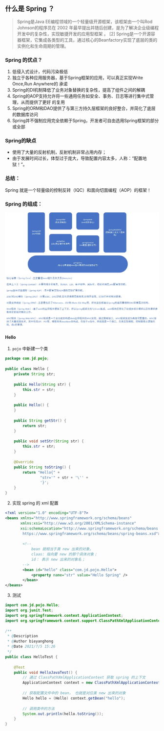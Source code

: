 ## 什么是 Spring ？
> Spring是Java EE编程领域的一个轻量级开源框架，该框架由一个叫Rod Johnson的程序员在 2002 年最早提出并随后创建，是为了解决企业级编程开发中的复杂性，实现敏捷开发的应用型框架 。 [2] Spring是一个开源容器框架，它集成各类型的工具，通过核心的Beanfactory实现了底层的类的实例化和生命周期的管理。

### Spring 的优点？
1. 低侵入式设计，代码污染极低
2. 独立于各种应用服务器，基于Spring框架的应用，可以真正实现Write Once,Run Anywhere的
承诺
3. Spring的DI机制降低了业务对象替换的复杂性，提高了组件之间的解耦
4. Spring的AOP支持允许将一些通用任务如安全、事务、日志等进行集中式管理，从而提供了更好
的复用
5. Spring的ORM和DAO提供了与第三方持久层框架的良好整合，并简化了底层的数据库访问
6. Spring并不强制应用完全依赖于Spring，开发者可自由选用Spring框架的部分或全部  

### Spring的缺点
* 使用了大量的反射机制，反射机制非常占用内存；
* 由于发展时间过长，体型过于庞大，导致配置内容太多，人称：“配置地狱！”。

### 总结：
Spring 就是一个轻量级的控制反转（IQC）和面向切面编程（AOP）的框架！


### Spring 的组成：
![spring-constitute](images/spring-constitute.png)


#### Hello
1. `pojo` 中新建一个类
```java
package com.jd.pojo;

public class Hello {
    private String str;

    public Hello(String str) {
        this.str = str;
    }

    public Hello() {
    }

    public String getStr() {
        return str;
    }

    public void setStr(String str) {
        this.str = str;
    }

    @Override
    public String toString() {
        return "Hello{" +
                "str='" + str + '\'' +
                '}';
    }
}

```

2. 实现 spring 的 xml 配置
```xml
<?xml version="1.0" encoding="UTF-8"?>
<beans xmlns="http://www.springframework.org/schema/beans"
       xmlns:xsi="http://www.w3.org/2001/XMLSchema-instance"
       xsi:schemaLocation="http://www.springframework.org/schema/beans
        https://www.springframework.org/schema/beans/spring-beans.xsd">

        <!--
            bean 就相当于类 new 出来的对象。
            claas: 指向要 new 的那个具体对象；
            id： 表示 new 出来的对象名；
        -->
        <bean id="hello" class="com.jd.pojo.Hello">
            <property name="str" value="Hello Spring" />
        </bean>
</beans>
```

3. 测试
```java
import com.jd.pojo.Hello;
import org.junit.Test;
import org.springframework.context.ApplicationContext;
import org.springframework.context.support.ClassPathXmlApplicationContext;

/**
 * @Description
 * @Author bieyanghong
 * @Date 2021/7/5 15:26
 */
public class HelloTest {

    @Test
    public void HelloJavaTest() {
        // 通过 ClassPathXmlApplicationContext 获取 spring 的上下文
        ApplicationContext context = new ClassPathXmlApplicationContext("ApplicationConfig.xml");

        // 获取配置文件中的 bean， 也就是对应类 new 出来的对象
        Hello hello = (Hello) context.getBean("hello");

        // 调用类中的方法
        System.out.println(hello.toString());
    }
}
```